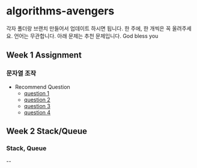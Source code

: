 # algorithms-avengers
각자 폴더랑 브랜치 만들어서 업데이트 하시면 됩니다. 한 주에, 한 개씩은 꼭 올려주세요. 
언어는 무관합니다. 아래 문제는 추천 문제입니다. 
God bless you 
## Week 1 Assignment
### 문자열 조작 
- Recommend Question
  - [question 1](https://leetcode.com/problems/valid-palindrome/)
  - [question 2](https://leetcode.com/problems/reorder-data-in-log-files/)
  - [question 3](https://leetcode.com/problems/most-common-word/submissions/)
  - [question 4](https://leetcode.com/problems/most-common-word/submissions/) 

## Week 2 Stack/Queue
### Stack, Queue
-- 
